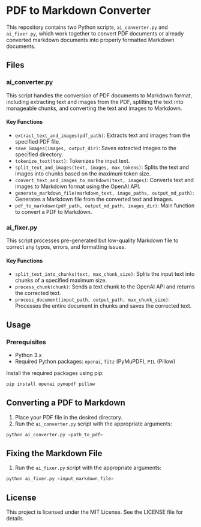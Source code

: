 # PDF to Markdown Converter

This repository contains two Python scripts, `ai_converter.py` and `ai_fixer.py`, which work together to convert PDF documents or already converted markdown documents into properly formatted Markdown documents.

## Files

### ai_converter.py

This script handles the conversion of PDF documents to Markdown format, including extracting text and images from the PDF, splitting the text into manageable chunks, and converting the text and images to Markdown.

#### Key Functions

- `extract_text_and_images(pdf_path)`: Extracts text and images from the specified PDF file.
- `save_images(images, output_dir)`: Saves extracted images to the specified directory.
- `tokenize_text(text)`: Tokenizes the input text.
- `split_text_and_images(text, images, max_tokens)`: Splits the text and images into chunks based on the maximum token size.
- `convert_text_and_images_to_markdown(text, images)`: Converts text and images to Markdown format using the OpenAI API.
- `generate_markdown_file(markdown_text, image_paths, output_md_path)`: Generates a Markdown file from the converted text and images.
- `pdf_to_markdown(pdf_path, output_md_path, images_dir)`: Main function to convert a PDF to Markdown.

### ai_fixer.py

This script processes pre-generated but low-quality Markdown file to correct any typos, errors, and formatting issues.

#### Key Functions

- `split_text_into_chunks(text, max_chunk_size)`: Splits the input text into chunks of a specified maximum size.
- `process_chunk(chunk)`: Sends a text chunk to the OpenAI API and returns the corrected text.
- `process_document(input_path, output_path, max_chunk_size)`: Processes the entire document in chunks and saves the corrected text.

## Usage

### Prerequisites

- Python 3.x
- Required Python packages: `openai`, `fitz` (PyMuPDF), `PIL` (Pillow)

Install the required packages using pip:

```bash
pip install openai pymupdf pillow
```

## Converting a PDF to Markdown

1. Place your PDF file in the desired directory.
2. Run the `ai_converter.py` script with the appropriate arguments:

```bash
python ai_converter.py <path_to_pdf> 
```

## Fixing the Markdown File

1. Run the `ai_fixer.py` script with the appropriate arguments:

```bash
python ai_fixer.py <input_markdown_file>
```

## License

This project is licensed under the MIT License. See the LICENSE file for details.

